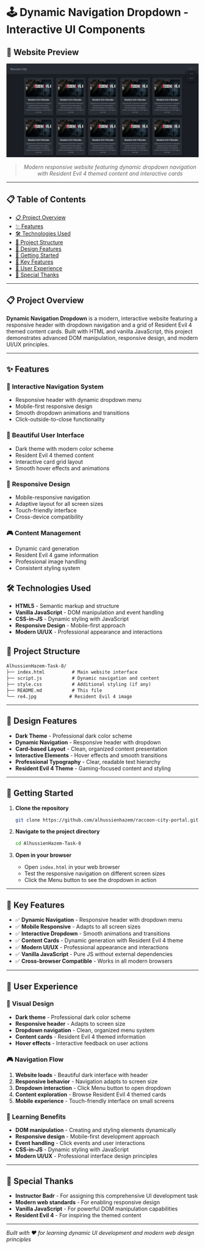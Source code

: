 # 🕹️ Dynamic Navigation Dropdown - Interactive UI Components

## 📸 Website Preview

<div align="center">

![Dynamic Navigation Dropdown](website-showcase.png)

</div>

<div align="center">

> *Modern responsive website featuring dynamic dropdown navigation with Resident Evil 4 themed content and interactive cards*

</div>

---

## 📋 Table of Contents
- [📋 Project Overview](#-project-overview)
- [✨ Features](#-features)
- [🛠️ Technologies Used](#️-technologies-used)
- [📁 Project Structure](#-project-structure)
- [🎨 Design Features](#-design-features)
- [🚀 Getting Started](#-getting-started)
- [🎯 Key Features](#-key-features)
- [📱 User Experience](#-user-user-experience)
- [🌟 Special Thanks](#-special-thanks)

---

## 📋 Project Overview

**Dynamic Navigation Dropdown** is a modern, interactive website featuring a responsive header with dropdown navigation and a grid of Resident Evil 4 themed content cards. Built with HTML and vanilla JavaScript, this project demonstrates advanced DOM manipulation, responsive design, and modern UI/UX principles.

---

## ✨ Features

### 🎯 **Interactive Navigation System**
- Responsive header with dynamic dropdown menu
- Mobile-first responsive design
- Smooth dropdown animations and transitions
- Click-outside-to-close functionality

### 🎨 **Beautiful User Interface**
- Dark theme with modern color scheme
- Resident Evil 4 themed content
- Interactive card grid layout
- Smooth hover effects and animations

### 📱 **Responsive Design**
- Mobile-responsive navigation
- Adaptive layout for all screen sizes
- Touch-friendly interface
- Cross-device compatibility

### 🎮 **Content Management**
- Dynamic card generation
- Resident Evil 4 game information
- Professional image handling
- Consistent styling system

## 🛠️ Technologies Used

- **HTML5** - Semantic markup and structure
- **Vanilla JavaScript** - DOM manipulation and event handling
- **CSS-in-JS** - Dynamic styling with JavaScript
- **Responsive Design** - Mobile-first approach
- **Modern UI/UX** - Professional appearance and interactions

## 📁 Project Structure

```
AlhussienHazem-Task-8/
├── index.html          # Main website interface
├── script.js           # Dynamic navigation and content
├── style.css           # Additional styling (if any)
├── README.md           # This file
└── re4.jpg            # Resident Evil 4 image
```

---

## 🎨 Design Features

- **Dark Theme** - Professional dark color scheme
- **Dynamic Navigation** - Responsive header with dropdown
- **Card-based Layout** - Clean, organized content presentation
- **Interactive Elements** - Hover effects and smooth transitions
- **Professional Typography** - Clear, readable text hierarchy
- **Resident Evil 4 Theme** - Gaming-focused content and styling

---

## 🚀 Getting Started

1. **Clone the repository**
   ```bash
   git clone https://github.com/alhussienhazem/raccoon-city-portal.git
   ```

2. **Navigate to the project directory**
   ```bash
   cd AlhussienHazem-Task-8
   ```

3. **Open in your browser**
   - Open `index.html` in your web browser
   - Test the responsive navigation on different screen sizes
   - Click the Menu button to see the dropdown in action

---

## 🎯 Key Features

- ✅ **Dynamic Navigation** - Responsive header with dropdown menu
- ✅ **Mobile Responsive** - Adapts to all screen sizes
- ✅ **Interactive Dropdown** - Smooth animations and transitions
- ✅ **Content Cards** - Dynamic generation with Resident Evil 4 theme
- ✅ **Modern UI/UX** - Professional appearance and interactions
- ✅ **Vanilla JavaScript** - Pure JS without external dependencies
- ✅ **Cross-browser Compatible** - Works in all modern browsers

---

## 📱 User Experience

### 🎨 **Visual Design**
- **Dark theme** - Professional dark color scheme
- **Responsive header** - Adapts to screen size
- **Dropdown navigation** - Clean, organized menu system
- **Content cards** - Resident Evil 4 themed information
- **Hover effects** - Interactive feedback on user actions

### 🎮 **Navigation Flow**
1. **Website loads** - Beautiful dark interface with header
2. **Responsive behavior** - Navigation adapts to screen size
3. **Dropdown interaction** - Click Menu button to open dropdown
4. **Content exploration** - Browse Resident Evil 4 themed cards
5. **Mobile experience** - Touch-friendly interface on small screens

### 🎯 **Learning Benefits**
- **DOM manipulation** - Creating and styling elements dynamically
- **Responsive design** - Mobile-first development approach
- **Event handling** - Click events and user interactions
- **CSS-in-JS** - Dynamic styling with JavaScript
- **Modern UI/UX** - Professional interface design principles

---


## 🌟 Special Thanks

- **Instructor Badr** - For assigning this comprehensive UI development task
- **Modern web standards** - For enabling responsive design
- **Vanilla JavaScript** - For powerful DOM manipulation capabilities
- **Resident Evil 4** - For inspiring the themed content

---

*Built with ❤️ for learning dynamic UI development and modern web design principles*
